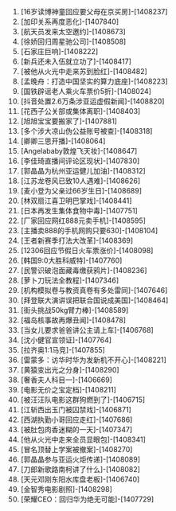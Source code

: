 
1. [16岁读博神童回应要父母在京买房]-[1408237]
1. [加印关系再度恶化]-[1407840]
1. [航天员发来太空邀约]-[1408673]
1. [徐娇回归周星驰公司]-[1408508]
1. [石家庄巨响]-[1408222]
1. [新兵还未入伍就立功了]-[1408417]
1. [被他从火光中走来苏到脸红]-[1408482]
1. [孟晚舟：打造中国坚实的算力底座]-[1408223]
1. [国铁辟谣老人乘火车票价5折]-[1408024]
1. [抖音处置2.6万条涉亚运虚假新闻]-[1408820]
1. [花西子公关部或集体离职]-[1408403]
1. [旭旭宝宝要搬家了]-[1407881]
1. [多个涉大凉山伪公益账号被查]-[1408318]
1. [卿卿三思开播]-[1408064]
1. [Angelababy敦煌飞天妆]-[1408647]
1. [李佳琦直播间评论区现状]-[1407830]
1. [郭晶晶为杭州亚运健儿加油]-[1408312]
1. [江苏龙卷风已致10人遇难]-[1408626]
1. [麦小登为父亲过66岁生日]-[1408689]
1. [林双扇江喜卫明巴掌戏]-[1408441]
1. [日本再发生集体食物中毒]-[1407751]
1. [厂家回应网红888元卖手机]-[1408595]
1. [主播卖888的手机网购只要630]-[1408104]
1. [王者新赛季打法大改革]-[1408369]
1. [12306回应节假日火车票涨价]-[1408098]
1. [韩国9:0大胜科威特]-[1407760]
1. [民警识破泡面藏毒缴获鸦片]-[1408236]
1. [萝卜刀玩法全教程]-[1407346]
1. [机构模拟卷与教资真卷有多处雷同]-[1407646]
1. [拜登联大演讲误把联合国说成美国]-[1408464]
1. [街头挑战50kg臂力棒]-[1408589]
1. [福岛核事故再爆丑闻]-[1408478]
1. [当女儿要求爸爸讲公主请上车]-[1406768]
1. [沈小健官宣领证]-[1407764]
1. [拉齐奥1:1马竞]-[1407855]
1. [雷蒙多：访华时华为发新机不开心]-[1408221]
1. [黄猿变出光之分身]-[1408290]
1. [奢香夫人科目一]-[1406669]
1. [电影无价之宝定档]-[1408211]
1. [被汪汪队电影这群狗燃到了]-[1406715]
1. [江斩西出玉门被囚禁戏]-[1406871]
1. [西湖执勤小哥回应走红]-[1407686]
1. [被肚包肉香迷糊的一天]-[1407347]
1. [他从火光中走来全员显眼包]-[1408341]
1. [冒名顶替上学案被撤案]-[1408270]
1. [郭晶晶参与亚运火炬传递]-[1408089]
1. [刀郎新歌路南柯讲了什么]-[1408082]
1. [天元邓刚东阳水库盘老板]-[1406740]
1. [金智秀电影剧照]-[1408298]
1. [荣耀CEO：回归华为绝无可能]-[1407729]